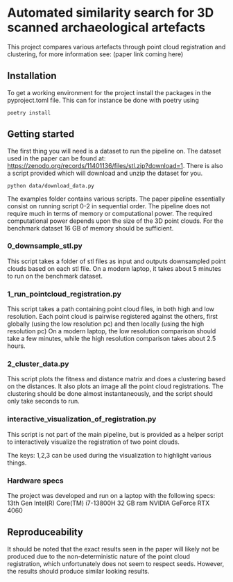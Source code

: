# Automated similarity search for 3D scanned archaeological artefacts

This project compares various artefacts through point cloud registration and clustering, for more information see: (paper link coming here) 


## Installation
To get a working environment for the project install the packages in the pyproject.toml file. This can for instance be done with poetry using
```shell
poetry install
```

## Getting started

The first thing you will need is a dataset to run the pipeline on. The dataset used in the paper can be found at: https://zenodo.org/records/11401136/files/stl.zip?download=1.
There is also a script provided which will download and unzip the dataset for you. 
```shell
python data/download_data.py
```

The examples folder contains various scripts. The paper pipeline essentially consist on running script 0-2 in sequential order. 
The pipeline does not require much in terms of memory or computational power. The required computational power depends upon the size of the 3D point clouds. For the benchmark dataset 16 GB of memory should be sufficient.  


### 0_downsample_stl.py
This script takes a folder of stl files as input and outputs downsampled point clouds based on each stl file. On a modern laptop, it takes about 5 minutes to run on the benchmark dataset.


### 1_run_pointcloud_registration.py
This script takes a path containing point cloud files, in both high and low resolution.
Each point cloud is pairwise registered against the others, first globally (using the low resolution pc) and then locally (using the high resolution pc)
On a modern laptop, the low resolution comparison should take a few minutes, while the high resolution comparison takes about 2.5 hours. 

### 2_cluster_data.py
This script plots the fitness and distance matrix and does a clustering based on the distances. It also plots an image all the point cloud registrations. 
The clustering should be done almost instantaneously, and the script should only take seconds to run.

### interactive_visualization_of_registration.py
This script is not part of the main pipeline, but is provided as a helper script to interactively visualize the registration of two point clouds.


The keys: 1,2,3 can be used during the visualization to highlight various things.

### Hardware specs
The project was developed and run on a laptop with the following specs:
13th Gen Intel(R) Core(TM) i7-13800H
32 GB ram
NVIDIA GeForce RTX 4060

## Reproduceability
It should be noted that the exact results seen in the paper will likely not be produced due to the non-deterministic nature of the point cloud registration, which unfortunately does not seem to respect seeds.
However,  the results should produce similar looking results.